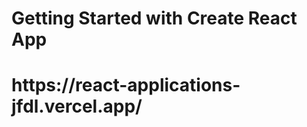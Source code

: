 <h1> Getting Started with Create React App </h1>
<h1>https://react-applications-jfdl.vercel.app/</h1>
